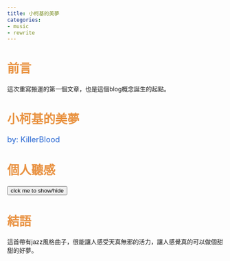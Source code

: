 ```yaml
---
title: 小柯基的美夢
categories:
- music
- rewrite
---
```


# <div style="color: rgb(233, 147, 66);">前言</div>
這次重寫搬運的第一個文章，也是這個blog概念誕生的起點。

<!-- more -->

<script src="/js/insertBtn.js"></script>
# <div style="color: rgb(233, 147, 66);">小柯基的美夢</div>
<div style="font-size:large;color: rgb(35, 100, 210);">by: KillerBlood</div>

<div class="playerBlock">
<div id="player1" class="player"></div>
</div>

# <div style="color: rgb(233, 146, 66);">個人聽感</div>

<button onclick="inverseDisplay(&quot;btnGroup1&quot;)" class="inverseBtn">clck me to show/hide</button>

<div id="btnGroup1" class="animate__animated animate__fadeIn"></div>

<script>insertBtn({groupId:"btnGroup1",barId:"btnBar1_1",text:"0:00~0:10 這時的在出現了四隻短短的腳和圓滾滾的身軀，好像很興奮的一樣跑到我們身邊來",playerInd:0,start:0,end:10});</script>

<script>insertBtn({groupId:"btnGroup1",barId:"btnBar1_2",text:"0:10 突然，它在畫面中探出頭，滿面微笑的吐出舌頭盯著你瞧",playerInd:0,start:10,end:11});</script>

<script>insertBtn({groupId:"btnGroup1",barId:"btnBar1_3",text:"0:11~0:47 原來是到了每天固定出去玩的時刻了，於是在準備好後，踏上了往公園的路程。\n一路上，它彷彿是無法克制地期待著之後的玩耍，一路上踏著輕快的步伐，屁股扭阿扭的，就這樣一路到了目的地。\n我覺得特別是最後，有一種跳進路公園入口的感覺",playerInd:0,start:11,end:45});</script>

<script>insertBtn({groupId:"btnGroup1",barId:"btnBar1_4",text:"0:40~1:21 到了公園後，它馬上找到了它玩耍的夥伴，一起追逐嬉戲。",playerInd:0,start:45,end:81});</script>

<script>insertBtn({groupId:"btnGroup1",barId:"btnBar1_5",text:"1:21~end\n音樂逐漸慢了下來，原來是頑皮的小傢伙玩累了，在草地上隨興的躺了下來，雖然累，但全把滿足寫在臉上了\n小柯基並不知道的是，現在它其實躺在床上，做著美夢，回憶著今天的美好呢。",playerInd:0,start:81,end:133});</script>

# <div style="color: rgb(233, 146, 66);">結語</div>

這首帶有jazz風格曲子，很能讓人感受天真無邪的活力，讓人感覺真的可以做個甜甜的好夢。

<script>var plist=["WOJSr8S1BYw"];</script>
<script src="/js/player.js"></script>